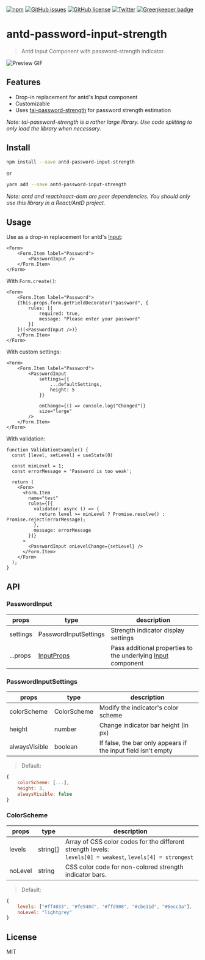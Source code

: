 [![npm](https://img.shields.io/npm/v/antd-password-input-strength.svg)](https://npmjs.org/package/antd-password-input-strength)
[![GitHub issues](https://img.shields.io/github/issues/Kombustor/antd-password-input-strength.svg)](https://github.com/Kombustor/antd-password-input-strength/issues)
[![GitHub license](https://img.shields.io/github/license/Kombustor/antd-password-input-strength.svg)](https://github.com/Kombustor/antd-password-input-strength/blob/master/LICENSE)
[![Twitter](https://img.shields.io/twitter/url/https/github.com/Kombustor/antd-password-input-strength.svg?style=social)](https://twitter.com/intent/tweet?text=Wow:&url=https%3A%2F%2Fgithub.com%2FKombustor%2Fantd-password-input-strength) [![Greenkeeper badge](https://badges.greenkeeper.io/Kombustor/antd-password-input-strength.svg)](https://greenkeeper.io/)

# antd-password-input-strength

> Antd Input Component with password-strength indicator.

![Preview GIF](https://i.imgur.com/V7Z1Yyr.gif)

## Features

- Drop-in replacement for antd's Input component
- Customizable
- Uses [tai-password-strength](https://www.npmjs.com/package/tai-password-strength) for password strength estimation

_Note: tai-password-strength is a rather large library. Use code splitting to only load the library when necessary._

## Install

```bash
npm install --save antd-password-input-strength
```

or

```bash
yarn add --save antd-password-input-strength
```

_Note: antd and react/react-dom are peer dependencies. You should only use this library in a React/AntD project._

## Usage

Use as a drop-in replacement for antd's [Input](https://ant.design/components/input/):

```tsx
<Form>
    <Form.Item label="Password">
        <PasswordInput />
    </Form.Item>
</Form>
```

With ```Form.create()```:

```tsx
<Form>
    <Form.Item label="Password">
    {this.props.form.getFieldDecorator("password", {
        rules: [{
            required: true,
            message: "Please enter your password"
        }]
    })(<PasswordInput />)}
    </Form.Item>
</Form>
```

With custom settings:

```tsx
<Form>
    <Form.Item label="Password">
        <PasswordInput 
            settings={{
                ...defaultSettings,
                height: 5
            }}
            
            onChange={() => console.log("Changed")}
            size="large"
        />
    </Form.Item>
</Form>
```

With validation:

```tsx
function ValidationExample() {
  const [level, setLevel] = useState(0)

  const minLevel = 1;
  const errorMessage = 'Password is too weak';

  return (
    <Form>
      <Form.Item
        name="test"
        rules={[{
          validator: async () => {
            return level >= minLevel ? Promise.resolve() : Promise.reject(errorMessage);
          },
          message: errorMessage
        }]}
      >
        <PasswordInput onLevelChange={setLevel} />
      </Form.Item>
    </Form>
  );
}
```

## API

### PasswordInput

| props | type  | description |
| --    | --    | --        |
| settings | PasswordInputSettings | Strength indicator display settings |
| ...props | [InputProps](https://ant.design/components/input/#Input) | Pass additional properties to the underlying [Input](https://ant.design/components/input/) component

### PasswordInputSettings

| props | type  | description |
| --    | --    | --        |
| colorScheme | ColorScheme | Modify the indicator's color scheme |
| height | number | Change indicator bar height (in px) |
| alwaysVisible | boolean | If false, the bar only appears if the input field isn't empty |

> Default:

```jsx
{
    colorScheme: [...],
    height: 3,
    alwaysVisible: false
}
```

### ColorScheme

| props | type  | description |
| --    | --    | --        |
| levels | string[] | Array of CSS color codes for the different strength levels: <br> `levels[0] = weakest`, `levels[4] = strongest` |
| noLevel| string | CSS color code for non-colored strength indicator bars. |

> Default:

```jsx
{
    levels: ["#ff4033", "#fe940d", "#ffd908", "#cbe11d", "#6ecc3a"],
    noLevel: "lightgrey"
}
```

## License

MIT
